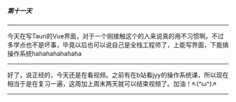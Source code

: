 ##### 第十一天

---

今天在写Tauri的Vue界面，对于一个刚接触这个的人来说真的用不习惯啊。不过多学点也不是坏事，毕竟以后也可以说自己是全栈工程师了，上能写界面，下能搞操作系统hahahahahahaha

---

好了，说正经的，今天还是在看视频。之前有在b站看jyy的操作系统课，所以现在相当于是在复习一遍，这周加上周末两天就可以结束视频了。加油！↖(^ω^)↗

---

